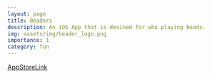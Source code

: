 ```yaml
---
layout: page
title: Beaders
description: An iOS App that is desined for who playing beads.
img: assets/img/beader_logo.png
importance: 1
category: fun
---
```


[AppStoreLink](https://apps.apple.com/app/beaders/id1569393152)